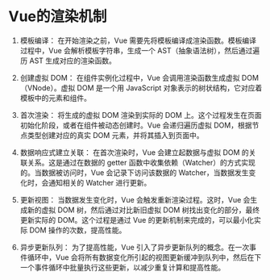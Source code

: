 # Vue的渲染机制
1. 模板编译： 在开始渲染之前，Vue 需要先将模板编译成渲染函数。模板编译过程中，Vue 会解析模板字符串，生成一个 AST（抽象语法树），然后通过遍历 AST 生成对应的渲染函数。

2. 创建虚拟 DOM： 在组件实例化过程中，Vue 会调用渲染函数生成虚拟 DOM（VNode）。虚拟 DOM 是一个用 JavaScript 对象表示的树状结构，它对应着模板中的元素和组件。

3. 首次渲染： 将生成的虚拟 DOM 渲染到实际的 DOM 上。这个过程发生在页面初始化阶段，或者在组件被动态创建时。Vue 会递归遍历虚拟 DOM，根据节点类型创建对应的真实 DOM 元素，并将其插入到页面中。

4. 数据响应式建立关联： 在首次渲染时，Vue 会建立起数据与虚拟 DOM 的关联关系。这是通过在数据的 getter 函数中收集依赖（Watcher）的方式实现的。当数据被访问时，Vue 会记录下访问该数据的 Watcher，当数据发生变化时，会通知相关的 Watcher 进行更新。

5. 更新视图： 当数据发生变化时，Vue 会触发重新渲染过程。这时，Vue 会生成新的虚拟 DOM 树，然后通过对比新旧虚拟 DOM 树找出变化的部分，最终更新实际的 DOM。这个过程是通过 Vue 的更新机制来完成的，可以最小化实际 DOM 操作的次数，提高性能。

6. 异步更新队列： 为了提高性能，Vue 引入了异步更新队列的概念。在一次事件循环中，Vue 会将所有数据变化所引起的视图更新缓冲到队列中，然后在下一个事件循环中批量执行这些更新，以减少重复计算和提高性能。